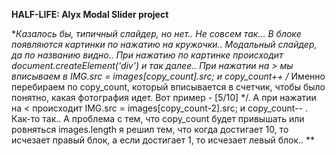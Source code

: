 **HALF-LIFE: Alyx Modal Slider project**

**Казалось бы, типичный слайдер, но нет.. Не совсем так... В блоке появляются картинки по нажатию на кружочки.. Модальный слайдер, да по названию видно.. При нажатию по картинке происходит document.createElement('div') и так далее.. При нажатии на > мы вписываем в IMG.src = images[copy_count].src; и copy_count++ /* Именно перебираем по copy_count, который вписывается в счетчик, чтобы было понятно, какая фотография идет. Вот пример - [5/10] */. А при нажатии на < происходит IMG.src = images[copy_count-2].src; и copy_count-- . Как-то так.. А проблема с тем, что copy_count будет привышать или ровняться images.length я решил тем, что когда достигает 10, то исчезает правый блок, а если достигает 1, то исчезает левый блок.. **